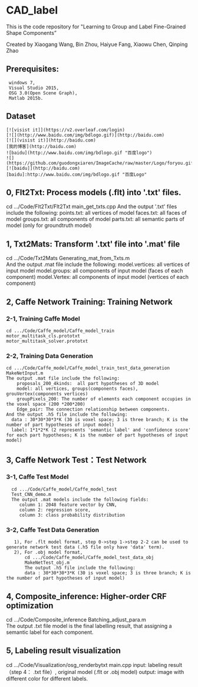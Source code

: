 # CAD_label

This is the code repository for "Learning to Group and Label Fine-Grained Shape Components”

Created by Xiaogang Wang, Bin Zhou, Haiyue Fang, Xiaowu Chen, Qinping Zhao


## Prerequisites: 
     windows 7, 
     Visual Studio 2015, 
     OSG 3.0(Open Scene Graph),
     Matlab 2015b.
     
## Dataset 
    [![visist it]](https://v2.overleaf.com/login)
    [![](http://www.baidu.com/img/bdlogo.gif)](http://baidu.com)
    [![](visist it)](http://baidu.com)
    [我的博客](http://baidu.com)
    ![baidu](http://www.baidu.com/img/bdlogo.gif "百度logo") 
    ![](https://github.com/guodongxiaren/ImageCache/raw/master/Logo/foryou.gif)
    [![baidu]](http://baidu.com)  
    [baidu]:http://www.baidu.com/img/bdlogo.gif "百度Logo" 

## 0, Flt2Txt: Process models (.flt) into '.txt' files. 
   cd .../Code/Flt2Txt/Flt2Txt
   main_get_txts.cpp
   And the output '.txt' files include the following:
        points.txt:  all vertices of model
        faces.txt: all faces of model
        groups.txt: all components of model
        parts.txt: all semantic parts of model (only for groundtruth model)

## 1, Txt2Mats:  Transform  '.txt' file into '.mat' file
   cd .../Code/Txt2Mats
   Generating_mat_from_Txts.m    
   And the output .mat file include the following:
        model.vertices: all vertices of input model
        model.groups: all components of input model (faces of each component)
        model.Vertex: all components of input model (vertices of each component)

## 2, Caffe Network Training: Training Network   

   ### 2-1, Training Caffe Model  
    cd .../Code/Caffe_model/Caffe_model_train
    motor_multitask_cls.prototxt
    motor_multitask_solver.prototxt 
  
   ### 2-2, Training Data Generation
    cd .../Code/Caffe_model/Caffe_model_train_test_data_generation
    MakeNetInput.m
    The output .mat file include the following:
        proposals_200_4kinds:  all part hypotheses of 3D model
        model: all vertices, groups(components faces), grouVertex(components vertices)
        groupPixels_200: The number of elements each component occupies in the voxel space (200 *200*200)
        Edge_pair: The connection relationship between components.
    And the output .h5 file include the following:
      data : 30*30*30*3*K (30 is voxel space; 3 is three branch; K is the number of part hypotheses of input model)     
      label: 1*1*2*K (2 represents 'semantic label' and 'confidence score' for each part hypotheses; K is the number of part hypotheses of input model)
              
## 3, Caffe Network Test：Test Network 
  
   ### 3-1, Caffe Test Model
      cd .../Code/Caffe_model/Caffe_model_test 
      Test_CNN_demo.m
      The output .mat models include the following fields:
         column 1: 2048 feature vector by CNN,
         column 2: regression score,
         column 3: class probability distribution
     
   ### 3-2, Caffe Test Data Generation
       1), For .flt model format, step 0->step 1->step 2-2 can be used to generate network test data (.h5 file only have 'data' term).
       2), For .obj model format, 
           cd .../Code/Caffe_model/Caffe_model_test_data_obj
           MakeNetTest_obj.m
           The output .h5 file include the following:
           data : 30*30*30*3*K (30 is voxel space; 3 is three branch; K is the number of part hypotheses of input model)        

## 4, Composite_inference:  Higher-order CRF optimization
   cd .../Code/Composite_inference
   Batching_adjust_para.m  
   The output .txt file model is the final labelling result, that assigning a semantic label for each component.


## 5, Labeling result visualization
   cd .../Code/Visualization/osg_renderbytxt
   main.cpp
   input: labeling result（step 4： .txt file）,  original model (.flt or .obj model)
   output: image with different color for different labels.
